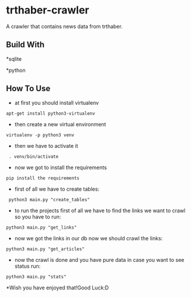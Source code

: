 # trthaber-crawler
A crawler that contains news data from trthaber.


## Build With
*sqlite

*python

## How To Use

* at first you should install virtualenv 

```apt-get install python3-virtualenv```

* then create a new virtual environment 

```virtualenv -p python3 venv```

* then we have to activate it

``` . venv/bin/activate```

* now we got to install the requirements

```pip install the requirements```

* first of all we have to create tables:

``` python3 main.py "create_tables"```

* to run the projects first of all we have to find the links we want to crawl so you have to run:
 
 ```python3 main.py "get_links"```
 
 * now we got the links in our db now we should crawl the links:
 
 ```python3 main.py "get_articles"```
 
 * now the crawl is done and you have pure data in case you want to see status run:
 
 ```python3 main.py "stats"```
 
 *Wish you have enjoyed that!Good Luck:D
